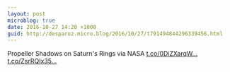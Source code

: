 ```yaml
---
layout: post
microblog: true
date: 2016-10-27 14:20 +1000
guid: http://desparoz.micro.blog/2016/10/27/t791494844296339456.html
---
```

Propeller Shadows on Saturn's Rings  via NASA [t.co/0DiZXarqW...](https://t.co/0DiZXarqWD) [t.co/ZsrRQIx35...](https://t.co/ZsrRQIx35s)
